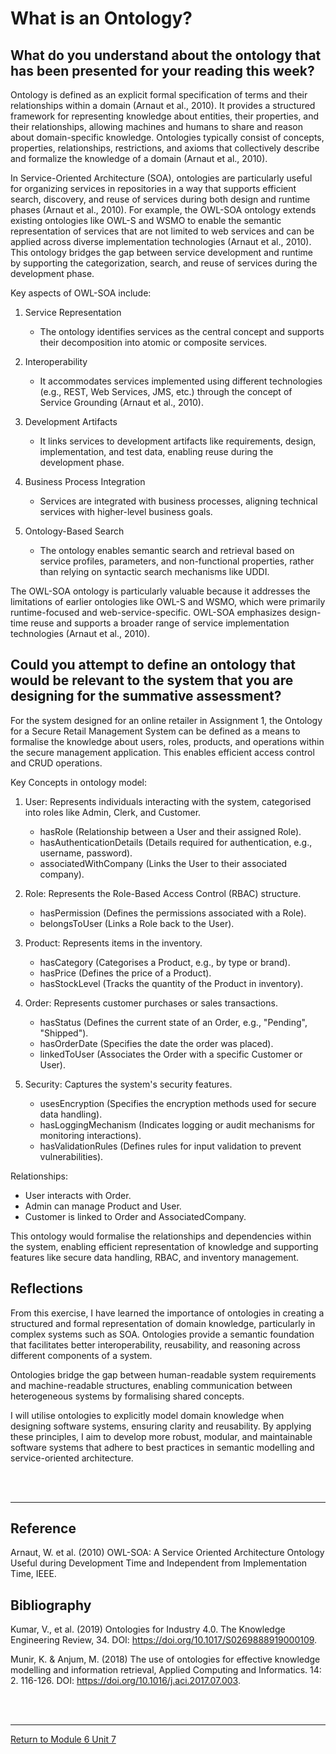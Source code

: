 # What is an Ontology?

## What do you understand about the ontology that has been presented for your reading this week?
Ontology is defined as an explicit formal specification of terms and their relationships within a domain (Arnaut et al., 2010). It provides a structured framework for representing knowledge about entities, their properties, and their relationships, allowing machines and humans to share and reason about domain-specific knowledge. Ontologies typically consist of concepts, properties, relationships, restrictions, and axioms that collectively describe and formalize the knowledge of a domain (Arnaut et al., 2010).

In Service-Oriented Architecture (SOA), ontologies are particularly useful for organizing services in repositories in a way that supports efficient search, discovery, and reuse of services during both design and runtime phases (Arnaut et al., 2010). For example, the OWL-SOA ontology extends existing ontologies like OWL-S and WSMO to enable the semantic representation of services that are not limited to web services and can be applied across diverse implementation technologies (Arnaut et al., 2010). This ontology bridges the gap between service development and runtime by supporting the categorization, search, and reuse of services during the development phase.

Key aspects of OWL-SOA include:
1. Service Representation
   - The ontology identifies services as the central concept and supports their decomposition into atomic or composite services.
     
2. Interoperability
   - It accommodates services implemented using different technologies (e.g., REST, Web Services, JMS, etc.) through the concept of Service Grounding (Arnaut et al., 2010).
     
3. Development Artifacts
   - It links services to development artifacts like requirements, design, implementation, and test data, enabling reuse during the development phase.
     
4. Business Process Integration
   - Services are integrated with business processes, aligning technical services with higher-level business goals.
     
5. Ontology-Based Search
   - The ontology enables semantic search and retrieval based on service profiles, parameters, and non-functional properties, rather than relying on syntactic search mechanisms like UDDI.

The OWL-SOA ontology is particularly valuable because it addresses the limitations of earlier ontologies like OWL-S and WSMO, which were primarily runtime-focused and web-service-specific. OWL-SOA emphasizes design-time reuse and supports a broader range of service implementation technologies (Arnaut et al., 2010).


## Could you attempt to define an ontology that would be relevant to the system that you are designing for the summative assessment?
For the system designed for an online retailer in Assignment 1, the Ontology for a Secure Retail Management System can be defined as a means to formalise the knowledge about users, roles, products, and operations within the secure management application. This enables efficient access control and CRUD operations.

Key Concepts in ontology model:
1. User: Represents individuals interacting with the system, categorised into roles like Admin, Clerk, and Customer.
   - hasRole (Relationship between a User and their assigned Role).
   - hasAuthenticationDetails (Details required for authentication, e.g., username, password).
   - associatedWithCompany (Links the User to their associated company).

2. Role: Represents the Role-Based Access Control (RBAC) structure.
   - hasPermission (Defines the permissions associated with a Role).
   - belongsToUser (Links a Role back to the User).
   
3. Product: Represents items in the inventory.
   - hasCategory (Categorises a Product, e.g., by type or brand).
   - hasPrice (Defines the price of a Product).
   - hasStockLevel (Tracks the quantity of the Product in inventory).

4. Order: Represents customer purchases or sales transactions.
   - hasStatus (Defines the current state of an Order, e.g., "Pending", "Shipped").
   - hasOrderDate (Specifies the date the order was placed).
   - linkedToUser (Associates the Order with a specific Customer or User).

5. Security: Captures the system's security features.
   - usesEncryption (Specifies the encryption methods used for secure data handling).
   - hasLoggingMechanism (Indicates logging or audit mechanisms for monitoring interactions).
   - hasValidationRules (Defines rules for input validation to prevent vulnerabilities).
 
Relationships:
 - User interacts with Order.
 - Admin can manage Product and User.
 - Customer is linked to Order and AssociatedCompany.
   
This ontology would formalise the relationships and dependencies within the system, enabling efficient representation of knowledge and supporting features like secure data handling, RBAC, and inventory management.

## Reflections
From this exercise, I have learned the importance of ontologies in creating a structured and formal representation of domain knowledge, particularly in complex systems such as SOA. Ontologies provide a semantic foundation that facilitates better interoperability, reusability, and reasoning across different components of a system.

Ontologies bridge the gap between human-readable system requirements and machine-readable structures, enabling communication between heterogeneous systems by formalising shared concepts.

I will utilise ontologies to explicitly model domain knowledge when designing software systems, ensuring clarity and reusability. By applying these principles, I aim to develop more robust, modular, and maintainable software systems that adhere to best practices in semantic modelling and service-oriented architecture.

<br><br>

---

## Reference
Arnaut, W. et al. (2010) OWL-SOA: A Service Oriented Architecture Ontology Useful during Development Time and Independent from Implementation Time, IEEE.

## Bibliography

Kumar, V., et al. (2019) Ontologies for Industry 4.0. The Knowledge Engineering Review, 34.  DOI: https://doi.org/10.1017/S0269888919000109.

Munir, K. & Anjum, M. (2018) The use of ontologies for effective knowledge modelling and information retrieval, Applied Computing and Informatics. 14: 2. 116-126.  DOI: https://doi.org/10.1016/j.aci.2017.07.003.


<br><br>

---

[Return to Module 6 Unit 7](SSD_Unit07.md)
